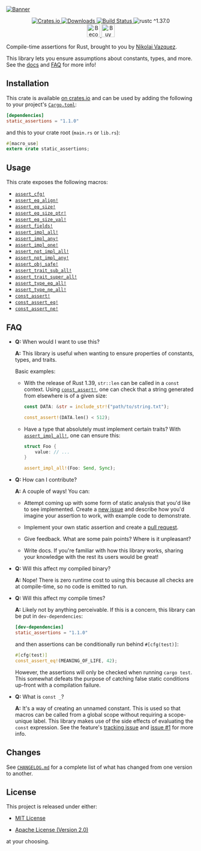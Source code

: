 [![Banner](https://raw.githubusercontent.com/nvzqz/static-assertions-rs/assets/Banner.png)](https://github.com/nvzqz/static-assertions-rs)

<div align="center">
    <a href="https://crates.io/crates/static_assertions">
        <img src="https://img.shields.io/crates/v/static_assertions.svg" alt="Crates.io">
        <img src="https://img.shields.io/crates/d/static_assertions.svg" alt="Downloads">
    </a>
    <a href="https://github.com/nvzqz/static-assertions-rs/actions?query=workflow%3ACI">
        <img src="https://github.com/nvzqz/static-assertions-rs/workflows/CI/badge.svg" alt="Build Status">
    </a>
    <img src="https://img.shields.io/badge/rustc-^1.37.0-blue.svg" alt="rustc ^1.37.0">
    <br>
    <a href="https://www.patreon.com/nvzqz">
        <img src="https://c5.patreon.com/external/logo/become_a_patron_button.png" alt="Become a Patron!" height="35">
    </a>
    <a href="https://www.paypal.me/nvzqz">
        <img src="https://buymecoffee.intm.org/img/button-paypal-white.png" alt="Buy me a coffee" height="35">
    </a>
</div>

Compile-time assertions for Rust, brought to you by
[Nikolai Vazquez](https://twitter.com/NikolaiVazquez).

This library lets you ensure assumptions about constants, types, and
more. See the [docs] and [FAQ](#faq) for more info!

## Installation

This crate is available
[on crates.io](https://crates.io/crates/static_assertions) and can be used by
adding the following to your project's
[`Cargo.toml`](https://doc.rust-lang.org/cargo/reference/manifest.html):

```toml
[dependencies]
static_assertions = "1.1.0"
```

and this to your crate root (`main.rs` or `lib.rs`):

```rust
#[macro_use]
extern crate static_assertions;
```

## Usage

This crate exposes the following macros:
- [`assert_cfg!`]
- [`assert_eq_align!`]
- [`assert_eq_size!`]
- [`assert_eq_size_ptr!`]
- [`assert_eq_size_val!`]
- [`assert_fields!`]
- [`assert_impl_all!`]
- [`assert_impl_any!`]
- [`assert_impl_one!`]
- [`assert_not_impl_all!`]
- [`assert_not_impl_any!`]
- [`assert_obj_safe!`]
- [`assert_trait_sub_all!`]
- [`assert_trait_super_all!`]
- [`assert_type_eq_all!`]
- [`assert_type_ne_all!`]
- [`const_assert!`]
- [`const_assert_eq!`]
- [`const_assert_ne!`]

## FAQ

- **Q:** When would I want to use this?

  **A:** This library is useful when wanting to ensure properties of
  constants, types, and traits.

  Basic examples:

  - With the release of Rust 1.39, `str::len` can be called in a `const`
    context. Using [`const_assert!`], one can check that a string generated from
    elsewhere is of a given size:

    ```rust
    const DATA: &str = include_str!("path/to/string.txt");

    const_assert!(DATA.len() < 512);
    ```

  - Have a type that absolutely must implement certain traits? With
    [`assert_impl_all!`], one can ensure this:

    ```rust
    struct Foo {
        value: // ...
    }

    assert_impl_all!(Foo: Send, Sync);
    ```

- **Q:** How can I contribute?

  **A:** A couple of ways! You can:

  - Attempt coming up with some form of static analysis that you'd like to see
    implemented. Create a [new issue] and describe how you'd imagine your
    assertion to work, with example code to demonstrate.

  - Implement your own static assertion and create a [pull request].

  - Give feedback. What are some pain points? Where is it unpleasant?

  - Write docs. If you're familiar with how this library works, sharing your
    knowledge with the rest its users would be great!

- **Q:** Will this affect my compiled binary?

  **A:** Nope! There is zero runtime cost to using this because all checks are
  at compile-time, so no code is emitted to run.

- **Q:** Will this affect my compile times?

  **A:** Likely not by anything perceivable. If this is a concern, this library
  can be put in `dev-dependencies`:

  ```toml
  [dev-dependencies]
  static_assertions = "1.1.0"
  ```

  and then assertions can be conditionally run behind `#[cfg(test)]`:

  ```rust
  #[cfg(test)]
  const_assert_eq!(MEANING_OF_LIFE, 42);
  ```

  However, the assertions will only be checked when running `cargo test`. This
  somewhat defeats the purpose of catching false static conditions up-front with
  a compilation failure.

- **Q:** What is `const _`?

  **A:** It's a way of creating an unnamed constant. This is used so that macros
  can be called from a global scope without requiring a scope-unique label. This
  library makes use of the side effects of evaluating the `const` expression.
  See the feature's
  [tracking issue](https://github.com/rust-lang/rust/issues/54912)
  and
  [issue #1](https://github.com/nvzqz/static-assertions-rs/issues/1)
  for more info.

## Changes

See [`CHANGELOG.md`](https://github.com/nvzqz/static-assertions-rs/blob/master/CHANGELOG.md)
for a complete list of what has changed from one version to another.

## License

This project is released under either:

- [MIT License](https://github.com/nvzqz/static-assertions-rs/blob/master/LICENSE-MIT)

- [Apache License (Version 2.0)](https://github.com/nvzqz/static-assertions-rs/blob/master/LICENSE-APACHE)

at your choosing.

[new issue]:    https://github.com/nvzqz/static-assertions-rs/issues/new
[pull request]: https://github.com/nvzqz/static-assertions-rs/pulls
[docs]:         https://docs.rs/static_assertions

[`assert_cfg!`]:             https://docs.rs/static_assertions/1.1.0/static_assertions/macro.assert_cfg.html
[`assert_eq_align!`]:        https://docs.rs/static_assertions/1.1.0/static_assertions/macro.assert_eq_align.html
[`assert_eq_size!`]:         https://docs.rs/static_assertions/1.1.0/static_assertions/macro.assert_eq_size.html
[`assert_eq_size_ptr!`]:     https://docs.rs/static_assertions/1.1.0/static_assertions/macro.assert_eq_size_ptr.html
[`assert_eq_size_val!`]:     https://docs.rs/static_assertions/1.1.0/static_assertions/macro.assert_eq_size_val.html
[`assert_fields!`]:          https://docs.rs/static_assertions/1.1.0/static_assertions/macro.assert_fields.html
[`assert_impl_all!`]:        https://docs.rs/static_assertions/1.1.0/static_assertions/macro.assert_impl_all.html
[`assert_impl_any!`]:        https://docs.rs/static_assertions/1.1.0/static_assertions/macro.assert_impl_any.html
[`assert_impl_one!`]:        https://docs.rs/static_assertions/1.1.0/static_assertions/macro.assert_impl_one.html
[`assert_not_impl_all!`]:    https://docs.rs/static_assertions/1.1.0/static_assertions/macro.assert_not_impl_all.html
[`assert_not_impl_any!`]:    https://docs.rs/static_assertions/1.1.0/static_assertions/macro.assert_not_impl_any.html
[`assert_obj_safe!`]:        https://docs.rs/static_assertions/1.1.0/static_assertions/macro.assert_obj_safe.html
[`assert_trait_sub_all!`]:   https://docs.rs/static_assertions/1.1.0/static_assertions/macro.assert_trait_sub_all.html
[`assert_trait_super_all!`]: https://docs.rs/static_assertions/1.1.0/static_assertions/macro.assert_trait_super_all.html
[`assert_type_eq_all!`]:     https://docs.rs/static_assertions/1.1.0/static_assertions/macro.assert_type_eq_all.html
[`assert_type_ne_all!`]:     https://docs.rs/static_assertions/1.1.0/static_assertions/macro.assert_type_ne_all.html
[`const_assert!`]:           https://docs.rs/static_assertions/1.1.0/static_assertions/macro.const_assert.html
[`const_assert_eq!`]:        https://docs.rs/static_assertions/1.1.0/static_assertions/macro.const_assert_eq.html
[`const_assert_ne!`]:        https://docs.rs/static_assertions/1.1.0/static_assertions/macro.const_assert_ne.html
